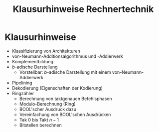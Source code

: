 ﻿---
title: Klausurhinweise Rechnertechnik
layout: default
permalink: Semester_4/Rechnertechnik/2018-03-22_klausurhinweise_md

---

# Klausurhinweise

* Klassifizierung von Architekturen
* von-Neumann-Additionsalgorithmus und -Addierwerk
* Komplementbildung
* $b$-adische Darstellung
   * Vorstellbar: $b$-adische Darstellung mit einem von-Neumann-Addierwerk
* Pipelining
* Dekodierung (Eigenschaften der Kodierung)
* Ringzähler
	* Berechnung von taktgenauen Befehlsphasen
	* Modulo-Berechnung (Ring)
	* BOOL'scher Ausdruck dazu
	* Vereinfachung von BOOL'schen Ausdrücken
	* Tak $0$ bis Takt $n - 1$
	* Bitstellen berechnen
